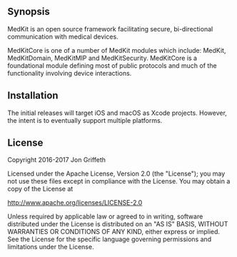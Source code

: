 
## Synopsis

MedKit is an open source framework facilitating secure, bi-directional
communication with medical devices.

MedKitCore is one of a number of MedKit modules which include: MedKit,
MedKitDomain, MedKitMIP and MedKitSecurity.  MedKitCore is a foundational
module defining most of public protocols and much of the functionality
involving device interactions.

## Installation

The initial releases will target iOS and macOS as Xcode projects. However, the
intent is to eventually support multiple platforms.

## License

Copyright 2016-2017 Jon Griffeth

Licensed under the Apache License, Version 2.0 (the "License");
you may not use these files except in compliance with the License.
You may obtain a copy of the License at

http://www.apache.org/licenses/LICENSE-2.0

Unless required by applicable law or agreed to in writing, software
distributed under the License is distributed on an "AS IS" BASIS,
WITHOUT WARRANTIES OR CONDITIONS OF ANY KIND, either express or implied.
See the License for the specific language governing permissions and
limitations under the License.

